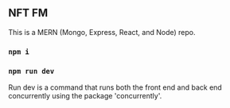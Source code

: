 ## NFT FM

This is a MERN (Mongo, Express, React, and Node) repo.

### `npm i`

### `npm run dev`

Run dev is a command that runs both the front end and back end concurrently using the package 'concurrently'. 